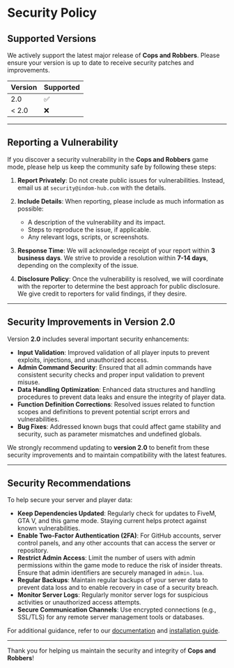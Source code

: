 # Security Policy

## Supported Versions

We actively support the latest major release of **Cops and Robbers**. Please ensure your version is up to date to receive security patches and improvements.

| Version | Supported          |
| ------- | ------------------ |
| 2.0     | :white_check_mark: |
| < 2.0   | :x:                |

---

## Reporting a Vulnerability

If you discover a security vulnerability in the **Cops and Robbers** game mode, please help us keep the community safe by following these steps:

1. **Report Privately**: Do not create public issues for vulnerabilities. Instead, email us at `security@indom-hub.com` with the details.
   
2. **Include Details**: When reporting, please include as much information as possible:
   - A description of the vulnerability and its impact.
   - Steps to reproduce the issue, if applicable.
   - Any relevant logs, scripts, or screenshots.
   
3. **Response Time**: We will acknowledge receipt of your report within **3 business days**. We strive to provide a resolution within **7-14 days**, depending on the complexity of the issue.

4. **Disclosure Policy**: Once the vulnerability is resolved, we will coordinate with the reporter to determine the best approach for public disclosure. We give credit to reporters for valid findings, if they desire.

---

## Security Improvements in Version 2.0

Version **2.0** includes several important security enhancements:

- **Input Validation**: Improved validation of all player inputs to prevent exploits, injections, and unauthorized access.
- **Admin Command Security**: Ensured that all admin commands have consistent security checks and proper input validation to prevent misuse.
- **Data Handling Optimization**: Enhanced data structures and handling procedures to prevent data leaks and ensure the integrity of player data.
- **Function Definition Corrections**: Resolved issues related to function scopes and definitions to prevent potential script errors and vulnerabilities.
- **Bug Fixes**: Addressed known bugs that could affect game stability and security, such as parameter mismatches and undefined globals.

We strongly recommend updating to **version 2.0** to benefit from these security improvements and to maintain compatibility with the latest features.

---

## Security Recommendations

To help secure your server and player data:

- **Keep Dependencies Updated**: Regularly check for updates to FiveM, GTA V, and this game mode. Staying current helps protect against known vulnerabilities.
- **Enable Two-Factor Authentication (2FA)**: For GitHub accounts, server control panels, and any other accounts that can access the server or repository.
- **Restrict Admin Access**: Limit the number of users with admin permissions within the game mode to reduce the risk of insider threats. Ensure that admin identifiers are securely managed in `admin.lua`.
- **Regular Backups**: Maintain regular backups of your server data to prevent data loss and to enable recovery in case of a security breach.
- **Monitor Server Logs**: Regularly monitor server logs for suspicious activities or unauthorized access attempts.
- **Secure Communication Channels**: Use encrypted connections (e.g., SSL/TLS) for any remote server management tools or databases.

For additional guidance, refer to our [documentation](https://github.com/Indom-hub/Cops-and-Robbers/wiki) and [installation guide](https://github.com/Indom-hub/Cops-and-Robbers).

---

Thank you for helping us maintain the security and integrity of **Cops and Robbers**!
